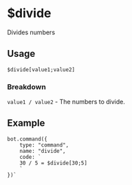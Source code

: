 # $divide
Divides numbers

## Usage
```$divide[value1;value2]```


### Breakdown

`value1 / value2` - The numbers to divide.


## Example
```
bot.command({
    type: "command",
    name: "divide",
    code: `
    30 / 5 = $divide[30;5]
    `
})`
